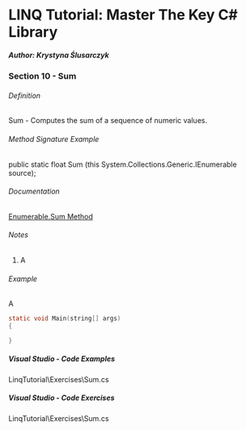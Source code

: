 # LINQ Tutorial: Master The Key C# Library

##### Author: Krystyna Ślusarczyk

### Section 10 - Sum

###### Definition
Sum - Computes the sum of a sequence of numeric values.

###### Method Signature Example
public static float Sum (this System.Collections.Generic.IEnumerable<float> source);

###### Documentation
[Enumerable.Sum Method](https://learn.microsoft.com/en-us/dotnet/api/system.linq.enumerable.sum)

###### Notes
1. A

###### Example
A

```c
static void Main(string[] args)
{

}
```

##### Visual Studio - Code Examples

LinqTutorial\Exercises\Sum.cs

##### Visual Studio - Code Exercises

LinqTutorial\Exercises\Sum.cs
